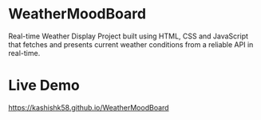 # WeatherMoodBoard
Real-time Weather Display Project built using HTML, CSS and JavaScript that fetches and presents current weather conditions from a reliable API in real-time.

# Live Demo
<a href="https://kashishk58.github.io/WeatherMoodBoard/">https://kashishk58.github.io/WeatherMoodBoard</a>
